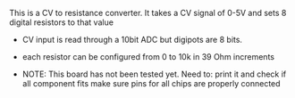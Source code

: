 This is a CV to resistance converter. It takes a CV signal of 0-5V and sets 8 digital resistors to that value

- CV input is read through a 10bit ADC but digipots are 8 bits.
- each resistor can be configured from 0 to 10k in 39 Ohm increments

- NOTE: This board has not been tested yet. Need to:
    print it and check if all component fits
    make sure pins for all chips are properly connected
